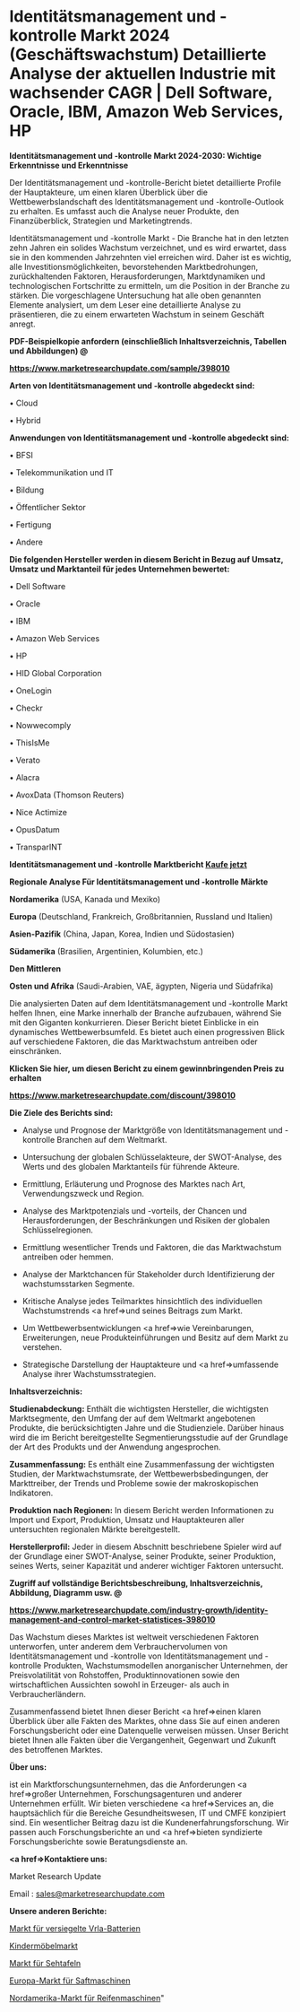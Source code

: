 # Identitätsmanagement und -kontrolle Markt 2024 (Geschäftswachstum) Detaillierte Analyse der aktuellen Industrie mit wachsender CAGR | Dell Software, Oracle, IBM, Amazon Web Services, HP

<strong>Identitätsmanagement und -kontrolle Markt 2024-2030: Wichtige Erkenntnisse und Erkenntnisse</strong>

Der Identitätsmanagement und -kontrolle-Bericht bietet detaillierte Profile der Hauptakteure, um einen klaren Überblick über die Wettbewerbslandschaft des Identitätsmanagement und -kontrolle-Outlook zu erhalten. Es umfasst auch die Analyse neuer Produkte, den Finanzüberblick, Strategien und Marketingtrends.

Identitätsmanagement und -kontrolle Markt - Die Branche hat in den letzten zehn Jahren ein solides Wachstum verzeichnet, und es wird erwartet, dass sie in den kommenden Jahrzehnten viel erreichen wird. Daher ist es wichtig, alle Investitionsmöglichkeiten, bevorstehenden Marktbedrohungen, zurückhaltenden Faktoren, Herausforderungen, Marktdynamiken und technologischen Fortschritte zu ermitteln, um die Position in der Branche zu stärken. Die vorgeschlagene Untersuchung hat alle oben genannten Elemente analysiert, um dem Leser eine detaillierte Analyse zu präsentieren, die zu einem erwarteten Wachstum in seinem Geschäft anregt.



<strong><b>PDF-Beispielkopie anfordern (einschließlich Inhaltsverzeichnis, Tabellen und Abbildungen) @ </b></strong>

<strong><a href=https://www.marketresearchupdate.com/sample/398010>

<strong>https://www.marketresearchupdate.com/sample/398010</u></a></strong></strong>



<strong>Arten von Identitätsmanagement und -kontrolle abgedeckt sind:</strong>

• Cloud

• Hybrid



<strong>Anwendungen von Identitätsmanagement und -kontrolle abgedeckt sind:</strong>

• BFSI

• Telekommunikation und IT

• Bildung

• Öffentlicher Sektor

• Fertigung

• Andere



<strong>Die folgenden Hersteller werden in diesem Bericht in Bezug auf Umsatz, Umsatz und Marktanteil für jedes Unternehmen bewertet:</strong>

• Dell Software

• Oracle

• IBM

• Amazon Web Services

• HP

• HID Global Corporation

• OneLogin

• Checkr

• Nowwecomply

• ThisIsMe

• Verato

• Alacra

• AvoxData (Thomson Reuters)

• Nice Actimize

• OpusDatum

• TransparINT



<strong>Identitätsmanagement und -kontrolle Marktbericht <a href=https://www.marketresearchupdate.com/buynow/398010>Kaufe jetzt</a></strong>



<strong>Regionale Analyse Für Identitätsmanagement und -kontrolle Märkte</strong>



<strong>Nordamerika</strong> (USA, Kanada und Mexiko)



<strong>Europa</strong> (Deutschland, Frankreich, Großbritannien, Russland und Italien)



<strong>Asien-Pazifik</strong> (China, Japan, Korea, Indien und Südostasien)



<strong>Südamerika</strong> (Brasilien, Argentinien, Kolumbien, etc.)



<strong>Den Mittleren</strong> 

<strong>Osten und Afrika</strong> (Saudi-Arabien, VAE, ägypten, Nigeria und Südafrika)

Die analysierten Daten auf dem Identitätsmanagement und -kontrolle Markt helfen Ihnen, eine Marke innerhalb der Branche aufzubauen, während Sie mit den Giganten konkurrieren. Dieser Bericht bietet Einblicke in ein dynamisches Wettbewerbsumfeld. Es bietet auch einen progressiven Blick auf verschiedene Faktoren, die das Marktwachstum antreiben oder einschränken.



<strong>Klicken Sie hier, um diesen Bericht zu einem gewinnbringenden Preis zu erhalten
</strong>

<strong><a href=https://www.marketresearchupdate.com/discount/398010>https://www.marketresearchupdate.com/discount/398010</b></u></strong></a>



<strong>Die Ziele des Berichts sind:</strong>

- Analyse und Prognose der Marktgröße von Identitätsmanagement und -kontrolle Branchen auf dem Weltmarkt.

- Untersuchung der globalen Schlüsselakteure, der SWOT-Analyse, des Werts und des globalen Marktanteils für führende Akteure.

- Ermittlung, Erläuterung und Prognose des Marktes nach Art, Verwendungszweck und Region.

- Analyse des Marktpotenzials und -vorteils, der Chancen und Herausforderungen, der Beschränkungen und Risiken der globalen Schlüsselregionen.

- Ermittlung wesentlicher Trends und Faktoren, die das Marktwachstum antreiben oder hemmen.

- Analyse der Marktchancen für Stakeholder durch Identifizierung der wachstumsstarken Segmente.

- Kritische Analyse jedes Teilmarktes hinsichtlich des individuellen Wachstumstrends <a href=>und</a> seines Beitrags zum Markt.

- Um Wettbewerbsentwicklungen <a href=>wie</a> Vereinbarungen, Erweiterungen, neue Produkteinführungen und Besitz auf dem Markt zu verstehen.

- Strategische Darstellung der Hauptakteure und <a href=>umfas</a>sende Analyse ihrer Wachstumsstrategien.



<strong>Inhaltsverzeichnis:</strong>



<strong>Studienabdeckung:</strong> Enthält die wichtigsten Hersteller, die wichtigsten Marktsegmente, den Umfang der auf dem Weltmarkt angebotenen Produkte, die berücksichtigten Jahre und die Studienziele. Darüber hinaus wird die im Bericht bereitgestellte Segmentierungsstudie auf der Grundlage der Art des Produkts und der Anwendung angesprochen.



<strong>Zusammenfassung:</strong> Es enthält eine Zusammenfassung der wichtigsten Studien, der Marktwachstumsrate, der Wettbewerbsbedingungen, der Markttreiber, der Trends und Probleme sowie der makroskopischen Indikatoren.



<strong>Produktion nach Regionen:</strong> In diesem Bericht werden Informationen zu Import und Export, Produktion, Umsatz und Hauptakteuren aller untersuchten regionalen Märkte bereitgestellt.



<strong>Herstellerprofil:</strong> Jeder in diesem Abschnitt beschriebene Spieler wird auf der Grundlage einer SWOT-Analyse, seiner Produkte, seiner Produktion, seines Werts, seiner Kapazität und anderer wichtiger Faktoren untersucht.



<strong><b>Zugriff auf vollständige Berichtsbeschreibung, Inhaltsverzeichnis, Abbildung, Diagramm usw. @ </b></strong>

<strong><a href=https://www.marketresearchupdate.com/industry-growth/identity-management-and-control-market-statistices-398010>https://www.marketresearchupdate.com/industry-growth/identity-management-and-control-market-statistices-398010</a></strong>

Das Wachstum dieses Marktes ist weltweit verschiedenen Faktoren unterworfen, unter anderem dem Verbrauchervolumen von Identitätsmanagement und -kontrolle von Identitätsmanagement und -kontrolle Produkten, Wachstumsmodellen anorganischer Unternehmen, der Preisvolatilität von Rohstoffen, Produktinnovationen sowie den wirtschaftlichen Aussichten sowohl in Erzeuger- als auch in Verbraucherländern.

Zusammenfassend bietet Ihnen dieser Bericht <a href=>einen</a> klaren Überblick über alle Fakten des Marktes, ohne dass Sie auf einen anderen Forschungsbericht oder eine Datenquelle verweisen müssen. Unser Bericht bietet Ihnen alle Fakten über die Vergangenheit, Gegenwart und Zukunft des betroffenen Marktes.



<strong>Über uns:</strong>

 ist ein Marktforschungsunternehmen, das die Anforderungen <a href=>großer</a> Unternehmen, Forschungsagenturen und anderer Unternehmen erfüllt. Wir bieten verschiedene <a href=>Services</a> an, die hauptsächlich für die Bereiche Gesundheitswesen, IT und CMFE konzipiert sind. Ein wesentlicher Beitrag dazu ist die Kundenerfahrungsforschung. Wir passen auch Forschungsberichte an und <a href=>bieten</a> syndizierte Forschungsberichte sowie Beratungsdienste an.



<strong><a href=>Kontaktiere uns:</a></strong>

Market Research Update

Email : sales@marketresearchupdate.com



<strong>Unsere anderen Berichte:</strong>

<a href=https://www.linkedin.com/pulse/sealed-vrla-batteries-market-2023-challenges>Markt für versiegelte Vrla-Batterien</a>

<a href=https://www.linkedin.com/pulse/childrens-furniture-market-outlooks>Kindermöbelmarkt</a>

<a href=https://www.linkedin.com/pulse/eye-chart-market-outlooks-2023-size-players-cost>Markt für Sehtafeln</a>

<a href=https://www.linkedin.com/pulse/europe-juice-machine-market-2023-usd-explained>Europa-Markt für Saftmaschinen</a>

<a href=https://www.linkedin.com/pulse/north-america-tire-machinery-market-2023-2030-coverage>Nordamerika-Markt für Reifenmaschinen</a>"
